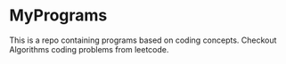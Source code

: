 # MyPrograms

This is a repo containing programs based on coding concepts.
Checkout Algorithms coding problems from leetcode.